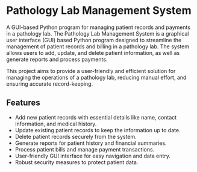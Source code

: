 # Pathology Lab Management System

A GUI-based Python program for managing patient records and payments in a pathology lab.
The Pathology Lab Management System is a graphical user interface (GUI) based Python program designed to streamline the management of patient records and billing in a pathology lab. The system allows users to add, update, and delete patient information, as well as generate reports and process payments.

This project aims to provide a user-friendly and efficient solution for managing the operations of a pathology lab, reducing manual effort, and ensuring accurate record-keeping.

## Features

- Add new patient records with essential details like name, contact information, and medical history.
- Update existing patient records to keep the information up to date.
- Delete patient records securely from the system.
- Generate reports for patient history and financial summaries.
- Process patient bills and manage payment transactions.
- User-friendly GUI interface for easy navigation and data entry.
- Robust security measures to protect patient data.

